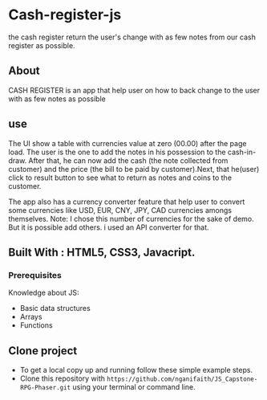 # Cash-register-js
the cash register return the user's change with as few notes from our cash register as possible.

## About

CASH REGISTER is an app that help user on how to back change to the user with as few notes as possible

## use

The UI show a table with currencies value at zero (00.00) after the page load. The user is the one to add the notes in his possession to the cash-in-draw.
After that, he can now add the cash (the note collected from customer) and the price (the bill to be paid by customer).Next, that he(user)
click to result button to see what to return as notes and coins to the customer.

The app also has a currency converter feature that help user to convert some currencies like USD, EUR, CNY, JPY, CAD currencies amongs themselves. 
Note: I chose this number of currencies for the sake of demo. But it is possible add others. i used an API converter for that.

## Built With :  HTML5, CSS3, Javacript.

### Prerequisites
Knowledge about JS:

- Basic data structures
- Arrays
- Functions

## Clone project

- To get a local copy up and running follow these simple example steps.
- Clone this repository with `https://github.com/nganifaith/JS_Capstone-RPG-Phaser.git` using your terminal or command line.



